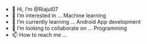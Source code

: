 - 👋 Hi, I’m @Riajul07
- 👀 I’m interested in ... Machine learning 
- 🌱 I’m currently learning ... Android App development 
- 💞️ I’m looking to collaborate on ... Programming
- 📫 How to reach me ...

<!---
Riajul07/Riajul07 is a ✨ special ✨ repository because its `README.md` (this file) appears on your GitHub profile.
You can click the Preview link to take a look at your changes.
--->
